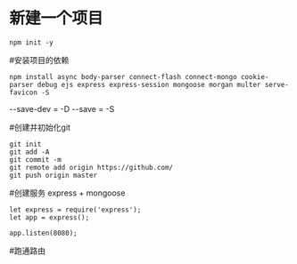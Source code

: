 # 新建一个项目
```
npm init -y
```

#安装项目的依赖
```
npm install async body-parser connect-flash connect-mongo cookie-parser debug ejs express express-session mongoose morgan multer serve-favicon -S
```
--save-dev = -D
--save = -S

#创建并初始化git
```
git init 
git add -A
git commit -m 
git remote add origin https://github.com/
git push origin master
```

#创建服务
express +  mongoose
```
let express = require('express');
let app = express();

app.listen(8080);

```
#跑通路由


<!-- this is a weibodata branch -->